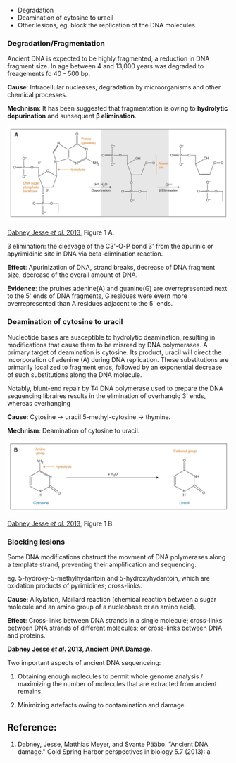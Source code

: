- Degradation
- Deamination of cytosine to uracil
- Other lesions, eg. block the replication of the DNA molecules


### Degradation/Fragmentation


Ancient DNA is expected to be highly fragmented, a reduction in DNA fragment size. In age between 4 and 13,000 years was degraded to freagements fo 40 - 500 bp.

**Cause**: Intracellular nucleases, degradation by microorganisms and other chemical processes.

**Mechnism**: It has been suggested that fragmentation is owing to **hydrolytic depurination** and sunsequent **β elimination**.

![](Fragmentation.PNG)

[Dabney Jesse *et al*. 2013](https://www.ncbi.nlm.nih.gov/pmc/articles/PMC3685887/), Figure 1 A.

β elimination: the cleavage of the C3'-O-P bond 3' from the apurinic or apyrimidinic site in DNA via beta-elimination reaction.


**Effect**: Apurinization of DNA, strand breaks, decrease of DNA fragment size, decrease of the overall amount of DNA.

**Evidence**: the pruines adenine(A) and guanine(G) are overrepresented next to the 5' ends of DNA fragments, G residues were evern more overrepresented than A residues adjacent to the 5' ends.


### Deamination of cytosine to uracil

Nucleotide bases are susceptible to hydrolytic deamination, resulting in modifications that cause them to be misread by DNA polymerases. A primary target of deamination is cytosine. Its product, uracil will direct the incorporation of adenine (A) during DNA replication. These substitutions are primarily localized to fragment ends, followed by an exponential decrease of such substitutions along the DNA molecule.

Notably, blunt-end repair by T4 DNA polymerase used to prepare the DNA sequencing libraires results in the elimination of overhangig 3' ends, whereas overhanging

**Cause**: Cytosine → uracil 5-methyl-cytosine → thymine.

**Mechnism**: Deamination of cytosine to uracil.

![](Deamination.PNG)

[Dabney Jesse *et al*. 2013](https://www.ncbi.nlm.nih.gov/pmc/articles/PMC3685887/), Figure 1 B.

### Blocking lesions

Some DNA modifications obstruct the movment of DNA polymerases along a template strand, preventing their amplification and sequencing.

eg.  5-hydroxy-5-methylhydantoin and 5-hydroxyhydantoin, which are oxidation products of pyrimidines; cross-links.

**Cause**: Alkylation, Maillard reaction (chemical reaction between a sugar molecule and an amino group of a nucleobase or an amino acid).

**Effect**: Cross-links between DNA strands in a single molecule; cross-links between DNA strands of different molecules; or cross-links between DNA and proteins.



**[Dabney Jesse *et al*. 2013](https://www.ncbi.nlm.nih.gov/pmc/articles/PMC3685887/), Ancient DNA Damage.**





Two important aspects of ancient DNA sequenceing:

1. Obtaining enough molecules to permit whole genome analysis /  maximizing the number of molecules that are extracted from ancient remains.

2. Minimizing artefacts owing to contamination and damage


## Reference:


1. Dabney, Jesse, Matthias Meyer, and Svante Pääbo. "Ancient DNA damage." Cold Spring Harbor perspectives in biology 5.7 (2013): a
